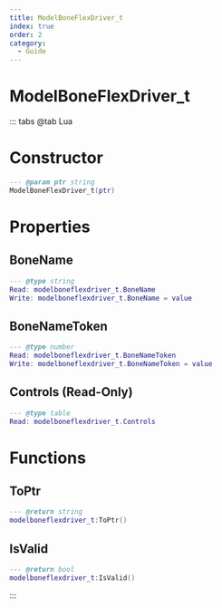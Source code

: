 ```yaml
---
title: ModelBoneFlexDriver_t
index: true
order: 2
category:
  - Guide
---
```


# ModelBoneFlexDriver_t

::: tabs
@tab Lua
# Constructor
```lua
--- @param ptr string
ModelBoneFlexDriver_t(ptr)
```
# Properties
## BoneName 
```lua
--- @type string
Read: modelboneflexdriver_t.BoneName
Write: modelboneflexdriver_t.BoneName = value
```
## BoneNameToken 
```lua
--- @type number
Read: modelboneflexdriver_t.BoneNameToken
Write: modelboneflexdriver_t.BoneNameToken = value
```
## Controls (Read-Only)
```lua
--- @type table
Read: modelboneflexdriver_t.Controls
```
# Functions
## ToPtr
```lua
--- @return string
modelboneflexdriver_t:ToPtr()
```
## IsValid
```lua
--- @return bool
modelboneflexdriver_t:IsValid()
```

:::